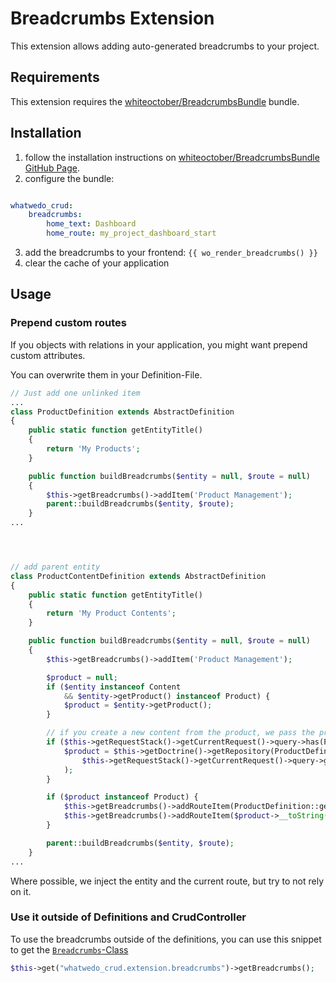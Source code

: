 # Breadcrumbs Extension

This extension allows adding auto-generated breadcrumbs to your project.

## Requirements
This extension requires the [whiteoctober/BreadcrumbsBundle](https://github.com/whiteoctober/BreadcrumbsBundle) bundle.

## Installation

1. follow the installation instructions on [whiteoctober/BreadcrumbsBundle GitHub Page](https://github.com/whiteoctober/BreadcrumbsBundle).
2. configure the bundle:
```yml

whatwedo_crud:
    breadcrumbs:
        home_text: Dashboard
        home_route: my_project_dashboard_start

```
3. add the breadcrumbs to your frontend: `{{ wo_render_breadcrumbs() }}`
3. clear the cache of your application

## Usage

### Prepend custom routes

If you objects with relations in your application, you might want prepend custom attributes.

You can overwrite them in your Definition-File. 

```php
// Just add one unlinked item
...
class ProductDefinition extends AbstractDefinition
{
    public static function getEntityTitle()
    {
        return 'My Products';
    }

    public function buildBreadcrumbs($entity = null, $route = null)
    {
        $this->getBreadcrumbs()->addItem('Product Management');
        parent::buildBreadcrumbs($entity, $route);
    }
...




// add parent entity
class ProductContentDefinition extends AbstractDefinition
{
    public static function getEntityTitle()
    {
        return 'My Product Contents';
    }

    public function buildBreadcrumbs($entity = null, $route = null)
    {
        $this->getBreadcrumbs()->addItem('Product Management');

        $product = null;
        if ($entity instanceof Content
            && $entity->getProduct() instanceof Product) {
            $product = $entity->getProduct();
        }

        // if you create a new content from the product, we pass the product id by parameter
        if ($this->getRequestStack()->getCurrentRequest()->query->has(ProductDefinition::getQueryAlias())) {
            $product = $this->getDoctrine()->getRepository(ProductDefinition::getEntity())->find(
                $this->getRequestStack()->getCurrentRequest()->query->get(ProductDefinition::getQueryAlias())
            );
        }

        if ($product instanceof Product) {
            $this->getBreadcrumbs()->addRouteItem(ProductDefinition::getEntityTitle(), ProductDefinition::getRoutePrefix() . '_' . Page::INDEX);
            $this->getBreadcrumbs()->addRouteItem($product->__toString(), ProductDefinition::getRoutePrefix() . '_' . Page::SHOW, ['id' => $product->getId()]);
        }

        parent::buildBreadcrumbs($entity, $route);
    }
...
```
Where possible, we inject the entity and the current route, but try to not rely on it.

### Use it outside of Definitions and CrudController

To use the breadcrumbs outside of the definitions, you can use this snippet to get the [`Breadcrumbs`-Class](https://github.com/whiteoctober/BreadcrumbsBundle/blob/master/Model/Breadcrumbs.php)

```php
$this->get("whatwedo_crud.extension.breadcrumbs")->getBreadcrumbs();
```
